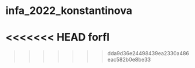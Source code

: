 # infa_2022_konstantinova
<<<<<<< HEAD
forfl
=======
>>>>>>> dda9d36e24498439ea2330a486eac582b0e8be33
